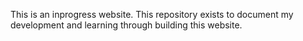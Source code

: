 This is an inprogress website. This repository exists to document my development and learning through building this website.
